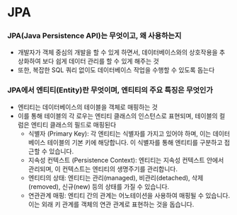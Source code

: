 # JPA

### JPA(Java Persistence API)는 무엇이고, 왜 사용하는지
* 개발자가 객체 중심의 개발을 할 수 있게 하면서, 데이터베이스와의 상호작용을 추상화하여 보다 쉽게 데이터 관리를 할 수 있게 해주는 것
* 또한, 복잡한 SQL 쿼리 없이도 데이터베이스 작업을 수행할 수 있도록 돕는다
 
### JPA에서 엔티티(Entity)란 무엇이며, 엔티티의 주요 특징은 무엇인가
* 엔티티는 데이터베이스의 테이블을 객체로 매핑하는 것
* 이를 통해 테이블의 각 로우는 엔티티 클래스의 인스턴스로 표현되며, 테이블의 컬럼은 엔티티 클래스의 필드로 매핑된다
  * 식별자 (Primary Key): 각 엔티티는 식별자를 가지고 있어야 하며, 이는 데이터베이스 테이블의 기본 키에 해당합니다. 이 식별자를 통해 엔티티를 구분하고 접근할 수 있습니다.
  * 지속성 컨텍스트 (Persistence Context): 엔티티는 지속성 컨텍스트 안에서 관리되며, 이 컨텍스트는 엔티티의 생명주기를 관리합니다.
  * 엔티티의 상태: 엔티티는 관리(managed), 비관리(detached), 삭제(removed), 신규(new) 등의 상태를 가질 수 있습니다.
  * 연관관계 매핑: 엔티티 간의 관계는 어노테이션을 사용하여 매핑될 수 있습니다. 이는 외래 키 관계를 객체의 연관 관계로 표현하는 것을 돕습니다.
  